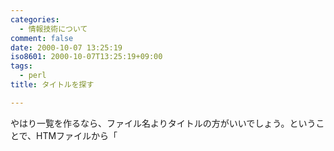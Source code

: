 ```yaml
---
categories:
  - 情報技術について
comment: false
date: 2000-10-07 13:25:19
iso8601: 2000-10-07T13:25:19+09:00
tags:
  - perl
title: タイトルを探す

---
```


<div class="entry-body">
                                 <p>やはり一覧を作るなら、ファイル名よりタイトルの方がいいでしょう。ということで、HTMファイルから「<title>タグ」の中身を取り出してみました。 </p>

<p>「/（スラッシュ）」は正規表現の区切り（？）なので、エスケープする必要があるみたい。何度も失敗しているうちに色々とコツがわかってきたような気がする。 </p>

<p>気がしているだけのような気もしない事も無いけど・・・。 </p>

<p>あと、表示して気づいた事だけど、EUC-JP版ではタイトルが文字化けする。これは、タイトルがShift_JISのままだからなのだろう・・・。漢字コードが混在するのはよくない。きちんと変換しなくてはいけないけど・・・。 </p>

<p>・・・文字コードの混在というのは、危険もあるようだ。UnicodeとShift_JISが混ざると、どうしようもないことが起きるみたい。文字コードの扱いには気をつけなくては・・・。</p>
                              
                                 <p>ソースコード</p>

```default
#!/usr/bin/perl

@styles=("../../ipp.css","../test.css");
$title="テスト９";
$scrname="";
$filename="";
$rtdir="../";
$file="";

{
    $scrname = $ENV{'SCRIPT_NAME'};
    $scrname =~ s/_1// ;
    if($scrname =~ /(ts[0-9]{4}.cgi$)/){
        $filename = $+ ;
        $filename =~ s/cgi/htm/ ;
    }

    &amp;printHeader;

    print "<div class=test>n";

    print "「親ディレクトリ」には、以下のHTMファイルがあります。";
    print "<ul>n";

    chdir($rtdir);
    opendir(DIR, ".");
    while ($file = readdir(DIR)) {
        if($file =~ /htm$/){
            open(IN, $file);
            while(<IN>){
                if(/<title>/){
                    if($' =~ /</title>/){
                        print "<li>$file（$`）n";
                        last;
                    }
                }
            }
            close(IN);
        }
    }
    closedir(DIR);

    print "</ul>n";
    print "</div>";

    &amp;printFooter;

    exit;
}

sub printHeader{
    print "Content-type: text/htmlnn";
    print "<html lang=ja><head><title>$title</title>n";
    foreach $st (@styles){
        print "<link rel="stylesheet" type="text/css" href="$st">n";
    }
    print "</head><body>n";
    print "<div class=head>n";
    print "<h1>$title</h1><hr>n";
    &amp;printlinks;
    print "<hr></div>n";
}

sub printFooter{
    print "<div class=foot><hr>n";
    &amp;printlinks;
    print "<hr>n";
    open(IN,"../../sig.txt");
    while ($sig=<IN>){print $sig;}
    close(IN);
    print "</div>n";
    print "</body></html>n";
}

sub printlinks{
    print "<a href="../../../index.htm">Home</a>n";
    print "/n<a href="../../">Perl</a>n";
    print "/n<a href="../">TestCGI Index</a>n";
    if($filename){
        print "/n<a href="../$filename">$titleの解説</a>n";
    }
}
```
                              </div>
    	